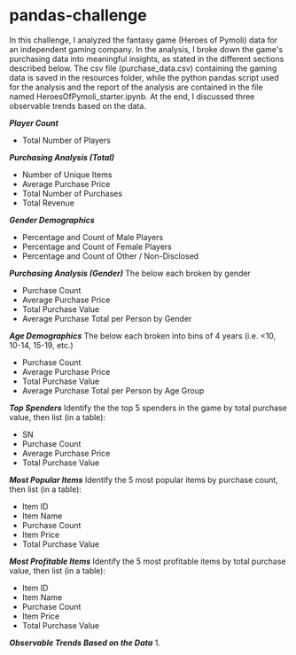 # pandas-challenge

In this challenge, I analyzed the fantasy game (Heroes of Pymoli) data for an independent gaming company. In the analysis, I broke down the game's purchasing data into meaningful insights, as stated in the different sections described below. The csv file (purchase_data.csv) containing the gaming data is saved in the resources folder, while the python pandas script used for the analysis and the report of the analysis are contained in the file named HeroesOfPymoli_starter.ipynb. At the end, I discussed three observable trends based on the data.

***Player Count***
  - Total Number of Players

***Purchasing Analysis (Total)***
  - Number of Unique Items
  - Average Purchase Price
  - Total Number of Purchases
  - Total Revenue

***Gender Demographics***
  - Percentage and Count of Male Players
  - Percentage and Count of Female Players
  - Percentage and Count of Other / Non-Disclosed

***Purchasing Analysis (Gender)***
The below each broken by gender
  - Purchase Count
  - Average Purchase Price
  - Total Purchase Value
  - Average Purchase Total per Person by Gender

***Age Demographics***
The below each broken into bins of 4 years (i.e. <10, 10-14, 15-19, etc.)
  - Purchase Count
  - Average Purchase Price
  - Total Purchase Value
  - Average Purchase Total per Person by Age Group

***Top Spenders***
Identify the the top 5 spenders in the game by total purchase value, then list (in a table):
  - SN
  - Purchase Count
  - Average Purchase Price
  - Total Purchase Value

***Most Popular Items***
Identify the 5 most popular items by purchase count, then list (in a table):
  - Item ID
  - Item Name
  - Purchase Count
  - Item Price
  - Total Purchase Value

***Most Profitable Items***
Identify the 5 most profitable items by total purchase value, then list (in a table):
  - Item ID
  - Item Name
  - Purchase Count
  - Item Price
  - Total Purchase Value
  
***Observable Trends Based on the Data***
  1.  
